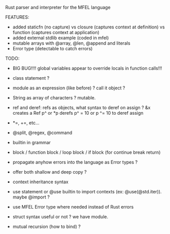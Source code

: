 Rust parser and interpreter for the MFEL language

FEATURES:
- added staticfn (no capture) vs closure (captures context at definition) vs function (captures context at application)
- added external stdlib example (coded in mfel)
- mutable arrays with @array, @len, @append and literals
- Error type (detectable to catch errors)

TODO:

- BIG BUG!!!! global variables appear to override locals in function calls!!!

- class statement ?
- module as an expression (like before) ? call it object ?

- String as array of characters ? mutable.

- ref and deref: refs as objects, what syntax to deref on assign ?
&x creates a Ref
p^ or *p derefs
p^ = 10 or p ^= 10 to deref assign

- *=, +=, etc...

- @split, @regex, @command

- builtin in grammar

- block / function block / loop block / if block (for continue break return)

- propagate anyhow errors into the language as Error types ?

- offer both shallow and deep copy ?

- context inheritance syntax
- use statement or @use builtin to import contexts (ex: @use(@std.iter)). maybe @import ?
- use MFEL Error type where needed instead of Rust errors

- struct syntax useful or not ? we have module.

- mutual recursion (how to bind) ?






